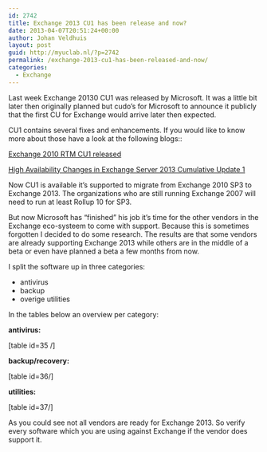 ```yaml
---
id: 2742
title: Exchange 2013 CU1 has been release and now?
date: 2013-04-07T20:51:24+00:00
author: Johan Veldhuis
layout: post
guid: http://myuclab.nl/?p=2742
permalink: /exchange-2013-cu1-has-been-released-and-now/
categories:
  - Exchange
---
```

Last week Exchange 20130 CU1 was released by Microsoft. It was a little bit later then originally planned but cudo&#8217;s for Microsoft to announce it publicly that the first CU for Exchange would arrive later then expected.

CU1 contains several fixes and enhancements. If you would like to know more about those have a look at the following blogs::

[Exchange 2010 RTM CU1 released](http://blogs.technet.com/b/exchange/archive/2013/04/02/released-exchange-server-2013-rtm-cumulative-update-1.aspx)

[High Availability Changes in Exchange Server 2013 Cumulative Update 1](http://blogs.technet.com/b/scottschnoll/archive/2013/04/02/high-availability-changes-in-exchange-server-2013-cumulative-update-1.aspx)

Now CU1 is available it&#8217;s supported to migrate from Exchange 2010 SP3 to Exchange 2013. The organizations who are still running Exchange 2007 will need to run at least Rollup 10 for SP3.

But now Microsoft has &#8220;finished&#8221; his job it&#8217;s time for the other vendors in the Exchange eco-systeem to come with support. Because this is sometimes forgotten I decided to do some research. The results are that some vendors are already supporting Exchange 2013 while others are in the middle of a beta or even have planned a beta a few months from now.

I split the software up in three categories:

  * antivirus
  * backup
  * overige utilities

In the tables below an overview per category:

**antivirus:**

[table id=35 /]

**backup/recovery:**

[table id=36/]

**utilities:**

[table id=37/]

As you could see not all vendors are ready for Exchange 2013. So verify every software which you are using against Exchange if the vendor does support it.